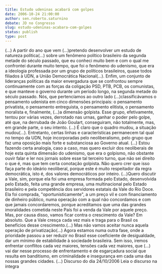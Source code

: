 ```yaml
---
title: Estudo udeninas acabará com golpes
date: 2006-10-24 21:00:00
author: sen.roberto.saturnino
debate: JD no Congresso
slug: estudo-udeninas-acabara-com-golpes
status: publish 
type: post
---
```


(...) A partir do ano que vem (...)pretendo desenvolver um estudo de natureza política(...) sobre um fenômeno político brasileiro da segunda metade do século passado, que eu conheci muito bem e com o qual me confrontei durante muito tempo, que foi o fenômeno do udenismo, que era a ideologia professada por um grupo de políticos brasileiros, quase todos filiados à UDN, a União Democrática Nacional(...). Enfim, um conjunto de lideranças políticas da maior envergadura que se confrontou sempre continuamente com as forças da coligação PSD, PTB, PCB, os comunistas, e que manteve o governo durante um período longo, na segunda metade do século passado.
Nós, que pertencíamos ao outro lado (...)classificávamos o pensamento udenista em cinco dimensões principais: o pensamento privatista, o pensamento entreguista, o pensamento elitista, o pensamento moralista e, finalmente, (...)a dimensão golpista. Esse grupo, efetivamente, tentou por várias vezes, derrotado nas urnas, ganhar o poder pelo golpe, até que, na derrubada de João Goulart, conseguiram, não totalmente, mas, em grande parte, o seu intento.
(...) É claro que o quadro mudou, a situação mudou(...). Entretanto, certas linhas e características permanecem tal qual no tempo da UDN, hoje incorporadas pelo neoliberalismo, pelo grupo que faz uma oposição mais forte e substanciosa ao Governo atual. (...)
Estou fazendo certa analogia, caso a caso, mas quero excluir dos neoliberais de hoje esta quinta dimensão do udenismo, que era o golpismo, não obstante ouvir falar e ler nos jornais sobre esse tal terceiro turno, que não sei direito o que é, mas que tem certa conotação golpista. Não quero crer que isso faça parte do ideário neoliberal, porque este é muito respeitador da regra democrática, isto é, dos valores democráticos por inteiro.
(...)Quero discutir a Vale, sim, porque ela foi uma empresa formada pelo Estado, desenvolvida pelo Estado, feita uma grande empresa, uma multinacional pelo Estado brasileiro e pela competência dos servidores estatais da Vale do Rio Doce. Ela foi comprada, "oportunisticamente", a um preço vil e com financiamento de dinheiro público, numa operação com a qual não concordamos e com que jamais concordaremos, porque acreditamos que uma das grandes imoralidades cometida neste País foi a venda da Vale por aquele preço. Mas, por causa disso, vamos ficar contra o crescimento da Vale? Em absoluto. Que a Vale cresça cada vez mais e traga para o Brasil os benefícios desse crescimento.(...) Mas não vamos aceitar nunca aquela operação de privatização(...)
Agora estamos numa outra fase, onde a prioridade passou a ser reduzir no Brasil esse coeficiente de desigualdade, dar um mínimo de estabilidade à sociedade brasileira. Sem isso, iremos enfrentar conflitos cada vez maiores, tensões cada vez maiores, que (...) vai dar nesse processo de enfrentamento e de esgarçadura social que resulta em banditismo, em criminalidade e insegurança em cada uma das nossas grandes cidades. (...)
Discurso do dia 24/10/2006
Leia o discurso na íntegra
